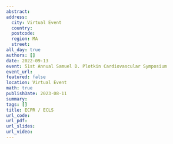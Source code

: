 ```yaml
---
abstract: 
address:
  city: Virtual Event
  country:
  postcode: 
  region: MA
  street: 
all_day: true
authors: []
date: 2022-09-13
event: 51st Annual Samuel D. Plotkin Cardiovascular Symposium
event_url: 
featured: false
location: Virtual Event
math: true
publishDate: 2023-08-11
summary: 
tags: []
title: ECPR / ECLS
url_code: 
url_pdf: 
url_slides: 
url_video: 
---
```

